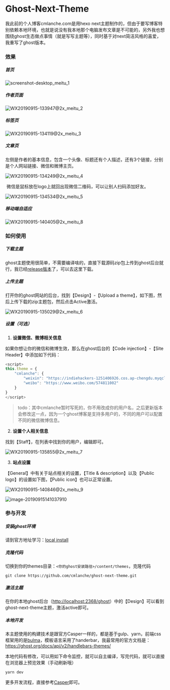 # Ghost-Next-Theme

我此前的个人博客cmlanche.com是用hexo next主题制作的，但由于要写博客特别依赖本地环境，也就是说没有我本地那个电脑发布文章是不可能的，另外我也想围绕ghost生态做点事情（就是写写主题等），同时基于对next简洁风格的喜爱，我重写了ghost版本。

### 效果

##### 首页

![screenshot-desktop_meitu_1](https://indiehackers-1251406926.cos.ap-chengdu.myqcloud.com/hackers/x4xwm.jpg)

##### 作者页面

![WX20190915-133947@2x_meitu_2](https://indiehackers-1251406926.cos.ap-chengdu.myqcloud.com/hackers/je9br.jpg)

##### 标签页

![WX20190915-134119@2x_meitu_3](https://indiehackers-1251406926.cos.ap-chengdu.myqcloud.com/hackers/cish9.jpg)

##### 文章页

左侧是作者的基本信息，包含一个头像、标题还有个人描述，还有3个链接，分别是个人网站链接、微信和微博主页。

![WX20190915-134249@2x_meitu_4](https://indiehackers-1251406926.cos.ap-chengdu.myqcloud.com/hackers/36r5i.jpg)

​	微信是鼠标放在logo上就回出现微信二维码，可以让别人扫码添加好友。

![WX20190915-134534@2x_meitu_5](https://indiehackers-1251406926.cos.ap-chengdu.myqcloud.com/hackers/rlbab.jpg)

##### 移动端自适应

![WX20190915-140405@2x_meitu_8](https://indiehackers-1251406926.cos.ap-chengdu.myqcloud.com/hackers/cc7v1.jpg)

### 如何使用

##### 下载主题

ghost主题使用很简单，不需要编译啥的，直接下载源码zip包上传到ghost后台就行，我已经[release版本](https://github.com/cmlanche/ghost-next-theme/releases)了，可以去这里下载。

##### 上传主题

打开你的ghost网站的后台，找到【Design】-【Upload a theme】，如下图，然后上传下载的zip主题包，然后点击Active激活。

![WX20190915-135029@2x_meitu_6](https://indiehackers-1251406926.cos.ap-chengdu.myqcloud.com/hackers/fx6lz.jpg)

##### 设置（可选）

1. **设置微信、微博相关信息**

如果你想让你的微信和微博生效，那么在ghost后台的【Code injection】-【Site Header】中添加如下代码：

```javascript
<script>
this.theme = {
	"cmlanche": {
		"weixin": "https://indiehackers-1251406926.cos.ap-chengdu.myqcloud.com/hackers/weh85.png",
		"weibo": "https://www.weibo.com/574811002"
	}
}
</script>
```

> todo：其中cmlanche暂时写死的，你不用改成你的用户名，之后更新版本会修改这一点，因为一个ghost博客是支持多用户的，不同的用户可以配置不同的微信微博信息。

2. **设置个人相关信息**

找到【Staff】，在列表中找到你的用户，编辑即可。

![WX20190915-135855@2x_meitu_7](https://indiehackers-1251406926.cos.ap-chengdu.myqcloud.com/hackers/lxq1r.jpg)

3. **站点设置**

【General】中有关于站点相关的设置，【Title & description】以及【Public logo】的设置如下图，【Public icon】也可以正常设置。

![WX20190915-140846@2x_meitu_9](https://indiehackers-1251406926.cos.ap-chengdu.myqcloud.com/hackers/vnqwe.jpg)

![image-20190915141037910](https://indiehackers-1251406926.cos.ap-chengdu.myqcloud.com/hackers/c3fjt.png)

### 参与开发

##### 安装ghost环境

请到官方地址学习：[local install](https://ghost.org/docs/install/local/)

##### 克隆代码

切换到你的themes目录：`<你的ghost安装路径>/content/themes`，克隆代码

```shell
git clone https://github.com/cmlanche/ghost-next-theme.git
```

##### 激活主题

在你的本地ghost后台（[http://localhost:2368/ghost](http://localhost:2368/ghost)）中的【Design】可以看到ghost-next-theme主题，激活active即可。

##### 本地开发

本主题使用的构建技术是跟官方Casper一样的，都是基于gulp、yarn，前端css框架用的是[bulma](https://bulma.io/)，模板语言采用了handerbar，我最常用的官方文档是：https://ghost.org/docs/api/v2/handlebars-themes/

本地代码有修改，可以用如下命令监控，就可以自主编译，写完代码，就可以直接在浏览器上预览效果（手动刷新哦）

```
yarn dev
```

更多开发流程，直接参考[Casper](https://github.com/TryGhost/Casper)即可。